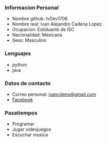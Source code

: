 ### Informacion Personal
- Nombre github: IvDev1706
- Nombre real: Ivan Alejandro Cadena Lopez
- Ocupacion: Estiduante de ISC
- Nacionalidad: Mexicana
- Sexo: Masculino

### Lenguajes
- python
- java

### Datos de contacto
- Correo personal: ivancdeno@gmail.com
- [Facebook](https://www.facebook.com/ivan.cl.775)

### Pasatiempos
- Programar
- Jugar videojuegos
- Escuchar musica

<!---
IvDev1706/IvDev1706 is a ✨ special ✨ repository because its `README.md` (this file) appears on your GitHub profile.
You can click the Preview link to take a look at your changes.
--->
